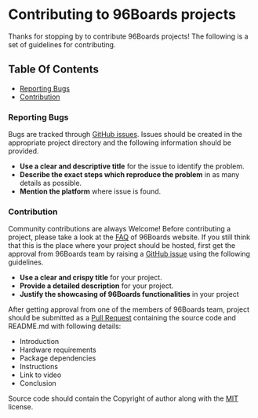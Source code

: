 # Contributing to 96Boards projects

Thanks for stopping by to contribute 96Boards projects! The following is a set of guidelines for contributing.

## Table Of Contents

* [Reporting Bugs](#reporting-bugs)
* [Contribution](#contribution)

### Reporting Bugs

Bugs are tracked through [GitHub issues](https://guides.github.com/features/issues/). Issues should be created in the appropriate project directory and the following information should be provided.

* **Use a clear and descriptive title** for the issue to identify the problem.
* **Describe the exact steps which reproduce the problem** in as many details as possible.
* **Mention the platform** where issue is found.

### Contribution

Community contributions are always Welcome! Before contributing a project, please take a look at the [FAQ](https://github.com/96boards/website/blob/master/_projects/faq.md) of 96Boards website. If you still think that this is the place where your project should be hosted, first get the approval from 96Boards team by raising a [GitHub issue](https://github.com/96boards/projects/issues) using the following guidelines.

* **Use a clear and crispy title** for your project.
* **Provide a detailed description** for your project.
* **Justify the showcasing of 96Boards functionalities** in your project

After getting approval from one of the members of 96Boards team, project should be submitted as a [Pull Request](https://github.com/96boards/projects/pull/new/master) containing the source code and README.md with following details:

* Introduction
* Hardware requirements
* Package dependencies
* Instructions
* Link to video
* Conclusion

Source code should contain the Copyright of author along with the [MIT](https://opensource.org/licenses/MIT) license.


